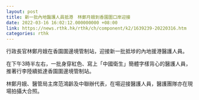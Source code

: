 ```yaml
---
layout: post
title: 新一批內地醫護人員抵港　林鄭月娥到香園圍口岸迎接
date: 2022-03-16 16:02:12.000000000 +08:00
link: https://news.rthk.hk/rthk/ch/component/k2/1639239-20220316.htm
categories: rthk
---
```


行政長官林鄭月娥在香園圍邊境管制站，迎接新一批抵埗的內地援港醫護人員。

在下午3時半左右，一批身穿紅色、寫上「中國衛生」簡體字樣背心的醫護人員， 推著行李陸續抵達香園圍邊境管制站。

林鄭月娥、醫管局主席范鴻齡及中聯辦代表，在場迎接醫護人員，醫護團隊亦在現場拍攝大合照。

